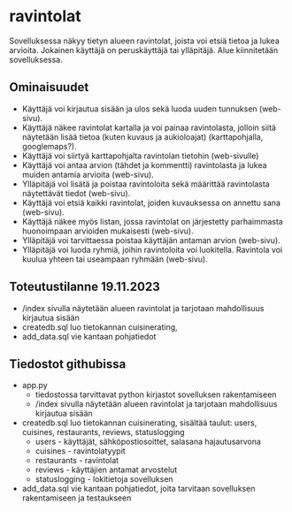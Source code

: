 # ravintolat

<title>Ravintolat</title>

Sovelluksessa näkyy tietyn alueen ravintolat, joista voi etsiä tietoa ja lukea arvioita. 
Jokainen käyttäjä on peruskäyttäjä tai ylläpitäjä.
Alue kiinnitetään sovelluksessa.

<h2>Ominaisuudet</h2>
<ul>
<li> Käyttäjä voi kirjautua sisään ja ulos sekä luoda uuden tunnuksen (web-sivu). 
<li> Käyttäjä näkee ravintolat kartalla ja voi painaa ravintolasta, jolloin siitä näytetään lisää tietoa (kuten kuvaus ja aukioloajat) (karttapohjalla, googlemaps?).
<li>Käyttäjä voi siirtyä karttapohjalta ravintolan tietohin (web-sivulle) 
<li>Käyttäjä voi antaa arvion (tähdet ja kommentti) ravintolasta ja lukea muiden antamia arvioita (web-sivu). 
<li>Ylläpitäjä voi lisätä ja poistaa ravintoloita sekä määrittää ravintolasta näytettävät tiedot (web-sivu).
<li>Käyttäjä voi etsiä kaikki ravintolat, joiden kuvauksessa on annettu sana (web-sivu).
<li>Käyttäjä näkee myös listan, jossa ravintolat on järjestetty parhaimmasta huonoimpaan arvioiden mukaisesti (web-sivu).
<li>Ylläpitäjä voi tarvittaessa poistaa käyttäjän antaman arvion (web-sivu).
<li>Ylläpitäjä voi luoda ryhmiä, joihin ravintoloita voi luokitella. Ravintola voi kuulua yhteen tai useampaan ryhmään (web-sivu).
</ul>

<h2>Toteutustilanne 19.11.2023</h2>
<ul>
<li> /index sivulla näytetään alueen ravintolat ja tarjotaan mahdollisuus kirjautua sisään
<li> createdb.sql luo tietokannan cuisinerating, 
<li> add_data.sql vie kantaan pohjatiedot
</ul>

<h2>Tiedostot githubissa</h2>
<ul>
<li>app.py 
  <ul> <li> tiedostossa tarvittavat python kirjastot sovelluksen rakentamiseen
      <li>/index sivulla näytetään alueen ravintolat ja tarjotaan mahdollisuus kirjautua sisään
</ul>


<li> createdb.sql luo tietokannan cuisinerating, sisältää taulut: users, cuisines, restaurants, reviews, statuslogging
<ul><li>users - käyttäjät, sähköpostiosoittet, salasana hajautusarvona
    <li>cuisines - ravintolatyypit
    <li>restaurants - ravintolat
    <li>reviews - käyttäjien antamat arvostelut
    <li>statuslogging - lokitietoja sovelluksen
</ul>
<li> add_data.sql vie kantaan pohjatiedot, joita tarvitaan sovelluksen rakentamiseen ja testaukseen
</ul>
